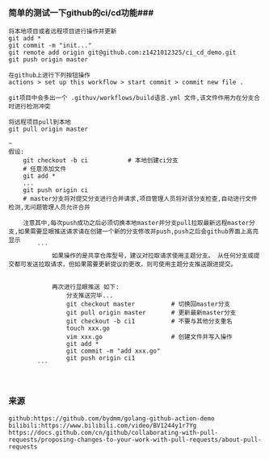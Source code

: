 ### 简单的测试一下github的ci/cd功能###

``` 
将本地项目或者远程项目进行操作并更新
git add *
git commit -m "init..."
git remote add origin git@github.com:z1421012325/ci_cd_demo.git
git push origin master

在github上进行下列按钮操作 
actions > set up this workflow > start commit > commit new file .

git项目中会多出一个 .githuv/workflows/build语言.yml 文件,该文件作用为在分支合时进行检测冲突

将远程项目pull到本地
git pull origin master

~
假设:
    git checkout -b ci           # 本地创建ci分支
    # 任意添加文件
    git add * 
    ...
    git push origin ci
    # master分支将对提交分支进行合并请求,项目管理人员将对该分支检查,自动进行文件检测,无问题管理人员允许合并

    注意其中,每次push成功之后必须切换本地master并分支pull拉取最新远程master分支,如果需要显眼推送请求请在创建一个新的分支修改并push,push之后会github界面上高亮显示
        ```
            如果操作的是共享仓库型号，建议对拉取请求使用主题分支。 从任何分支或提交都可发送拉取请求，但如果需要更新提议的更改，则可使用主题分支推送跟进提交。


            再次进行显眼推送 如下:
                分支推送完毕...
                git checkout master          # 切换回master分支
                git pull origin master       # 更新最新master分支
                git checkout -b ci1          # 不要与其他分支重名
                touch xxx.go                
                vim xxx.go                   # 创建文件并写入操作
                git add *
                git commit -m "add xxx.go"
                git push origin ci1
        ```



```

### 来源
    github:https://github.com/bydmm/golang-github-action-demo 
    bilibili:https://www.bilibili.com/video/BV1244y1r7Yg
    https://docs.github.com/cn/github/collaborating-with-pull-requests/proposing-changes-to-your-work-with-pull-requests/about-pull-requests
###